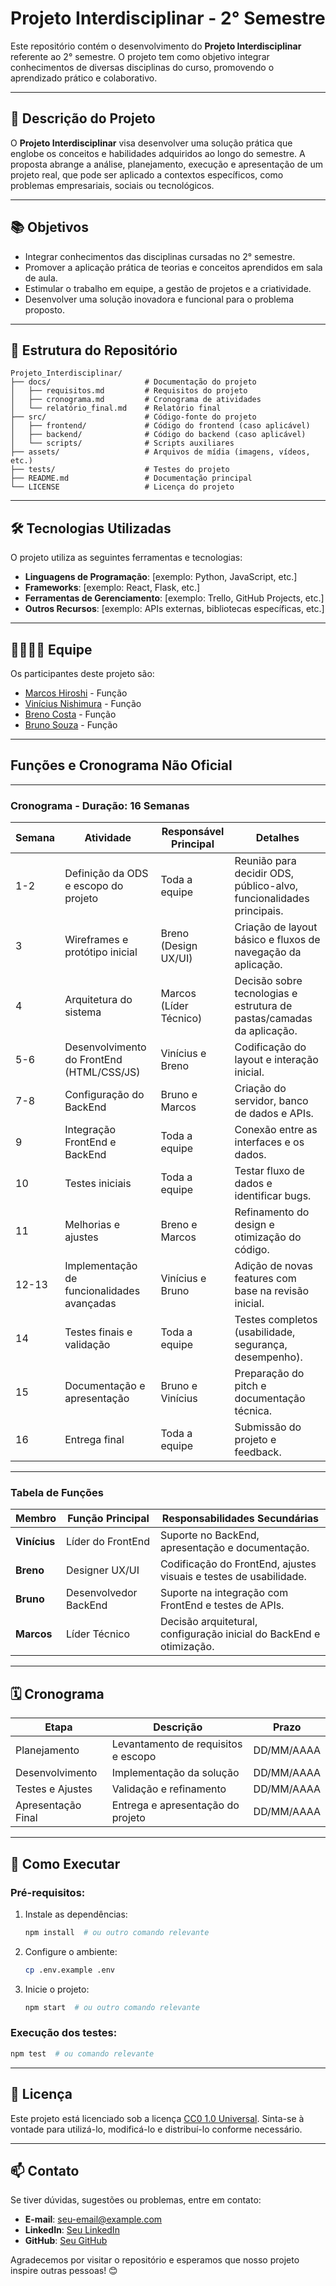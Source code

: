 # Projeto Interdisciplinar - 2° Semestre

Este repositório contém o desenvolvimento do **Projeto Interdisciplinar** referente ao 2° semestre. O projeto tem como objetivo integrar conhecimentos de diversas disciplinas do curso, promovendo o aprendizado prático e colaborativo.

---

## 📝 **Descrição do Projeto**

O **Projeto Interdisciplinar** visa desenvolver uma solução prática que englobe os conceitos e habilidades adquiridos ao longo do semestre. A proposta abrange a análise, planejamento, execução e apresentação de um projeto real, que pode ser aplicado a contextos específicos, como problemas empresariais, sociais ou tecnológicos.

---

## 📚 **Objetivos**

- Integrar conhecimentos das disciplinas cursadas no 2° semestre.
- Promover a aplicação prática de teorias e conceitos aprendidos em sala de aula.
- Estimular o trabalho em equipe, a gestão de projetos e a criatividade.
- Desenvolver uma solução inovadora e funcional para o problema proposto.

---

## 📂 **Estrutura do Repositório**

```plaintext
Projeto_Interdisciplinar/
├── docs/                     # Documentação do projeto
│   ├── requisitos.md         # Requisitos do projeto
│   ├── cronograma.md         # Cronograma de atividades
│   └── relatório_final.md    # Relatório final
├── src/                      # Código-fonte do projeto
│   ├── frontend/             # Código do frontend (caso aplicável)
│   ├── backend/              # Código do backend (caso aplicável)
│   └── scripts/              # Scripts auxiliares
├── assets/                   # Arquivos de mídia (imagens, vídeos, etc.)
├── tests/                    # Testes do projeto
├── README.md                 # Documentação principal
└── LICENSE                   # Licença do projeto
```

---

## 🛠️ **Tecnologias Utilizadas**

O projeto utiliza as seguintes ferramentas e tecnologias:

- **Linguagens de Programação**: [exemplo: Python, JavaScript, etc.]
- **Frameworks**: [exemplo: React, Flask, etc.]
- **Ferramentas de Gerenciamento**: [exemplo: Trello, GitHub Projects, etc.]
- **Outros Recursos**: [exemplo: APIs externas, bibliotecas específicas, etc.]

---

## 👨‍👩‍👧‍👦 **Equipe**

Os participantes deste projeto são:

- [<a href = "https://github.com/Marcos-Yogi">Marcos Hiroshi</a>](#) - Função
- [<a href = "https://github.com/Vinishireis">Vinícius Nishimura</a>](#) - Função
- [<a href = "https://github.com/brenocosta19">Breno Costa</a>](#) - Função
- [<a href = "https://github.com/BrunoSouza06">Bruno Souza</a>](#) - Função

---
## Funções e Cronograma **Não Oficial**

---

### **Cronograma - Duração: 16 Semanas**
| **Semana** | **Atividade**                                 | **Responsável Principal**  | **Detalhes**                                                                 |
|------------|-----------------------------------------------|----------------------------|------------------------------------------------------------------------------|
| 1-2        | Definição da ODS e escopo do projeto          | Toda a equipe             | Reunião para decidir ODS, público-alvo, funcionalidades principais.         |
| 3          | Wireframes e protótipo inicial               | Breno (Design UX/UI)      | Criação de layout básico e fluxos de navegação da aplicação.                |
| 4          | Arquitetura do sistema                       | Marcos (Líder Técnico)    | Decisão sobre tecnologias e estrutura de pastas/camadas da aplicação.       |
| 5-6        | Desenvolvimento do FrontEnd (HTML/CSS/JS)    | Vinícius e Breno          | Codificação do layout e interação inicial.                                  |
| 7-8        | Configuração do BackEnd                      | Bruno e Marcos            | Criação do servidor, banco de dados e APIs.                                 |
| 9          | Integração FrontEnd e BackEnd                | Toda a equipe             | Conexão entre as interfaces e os dados.                                     |
| 10         | Testes iniciais                              | Toda a equipe             | Testar fluxo de dados e identificar bugs.                                   |
| 11         | Melhorias e ajustes                          | Breno e Marcos            | Refinamento do design e otimização do código.                               |
| 12-13      | Implementação de funcionalidades avançadas   | Vinícius e Bruno          | Adição de novas features com base na revisão inicial.                       |
| 14         | Testes finais e validação                    | Toda a equipe             | Testes completos (usabilidade, segurança, desempenho).                      |
| 15         | Documentação e apresentação                  | Bruno e Vinícius          | Preparação do pitch e documentação técnica.                                 |
| 16         | Entrega final                                | Toda a equipe             | Submissão do projeto e feedback.                                            |

---

### **Tabela de Funções**
| **Membro**     | **Função Principal**          | **Responsabilidades Secundárias**                                      |
|-----------------|------------------------------|------------------------------------------------------------------------|
| **Vinícius**   | Líder do FrontEnd            | Suporte no BackEnd, apresentação e documentação.                      |
| **Breno**      | Designer UX/UI               | Codificação do FrontEnd, ajustes visuais e testes de usabilidade.     |
| **Bruno**      | Desenvolvedor BackEnd        | Suporte na integração com FrontEnd e testes de APIs.                  |
| **Marcos**     | Líder Técnico                | Decisão arquitetural, configuração inicial do BackEnd e otimização.   |

---

## 🗓️ **Cronograma**

| Etapa                 | Descrição                              | Prazo        |
|-----------------------|------------------------------------------|--------------|
| Planejamento          | Levantamento de requisitos e escopo     | DD/MM/AAAA   |
| Desenvolvimento       | Implementação da solução               | DD/MM/AAAA   |
| Testes e Ajustes      | Validação e refinamento                 | DD/MM/AAAA   |
| Apresentação Final    | Entrega e apresentação do projeto       | DD/MM/AAAA   |

---

## 🚀 **Como Executar**

### Pré-requisitos:
1. Instale as dependências:
   ```bash
   npm install  # ou outro comando relevante
   ```
2. Configure o ambiente:
   ```bash
   cp .env.example .env
   ```
3. Inicie o projeto:
   ```bash
   npm start  # ou outro comando relevante
   ```

### Execução dos testes:
```bash
npm test  # ou comando relevante
```

---

## 📜 **Licença**

Este projeto está licenciado sob a licença [CC0 1.0 Universal](LICENSE). Sinta-se à vontade para utilizá-lo, modificá-lo e distribuí-lo conforme necessário.

---

## 📫 **Contato**

Se tiver dúvidas, sugestões ou problemas, entre em contato:

- **E-mail**: [seu-email@example.com](mailto:seu-email@example.com)
- **LinkedIn**: [Seu LinkedIn](#)
- **GitHub**: [Seu GitHub](#)

Agradecemos por visitar o repositório e esperamos que nosso projeto inspire outras pessoas! 😊
